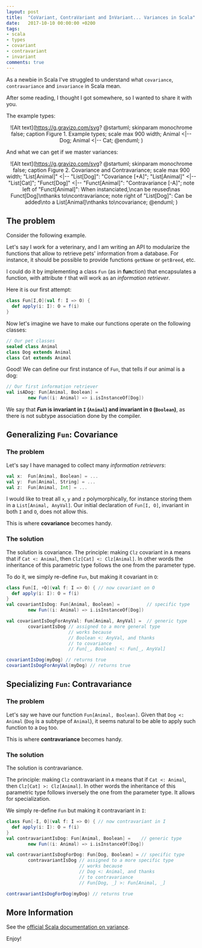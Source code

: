 ```yaml
---
layout: post
title:  "CoVariant, ContraVariant and InVariant... Variances in Scala"
date:   2017-10-10 00:00:00 +0200
tags:
- scala
- types
- covariant
- contravariant
- invariant
comments: true
---
```


As a newbie in Scala I've struggled to understand what `covariance`, `contravariance` and `invariance` in Scala mean.

After some reading, I thought I got somewhere, so I wanted to share it with you.

The example types:

<span style="display:block;text-align:center">![Alt text](https://g.gravizo.com/svg?
@startuml;
skinparam monochrome false;
caption Figure 1. Example types;
scale max 900 width;
Animal <|-- Dog;
Animal <|-- Cat;
@enduml;
)

And what we can get if we master variances:

<span style="display:block;text-align:center">![Alt text](https://g.gravizo.com/svg?
@startuml;
skinparam monochrome false;
caption Figure 2. Covariance and Contravariance;
scale max 900 width;
"List[Animal]" <|-- "List[Dog]": "Covariance [+A]";
"List[Animal]" <|-- "List[Cat]";
"Funct[Dog]" <|-- "Funct[Animal]": "Contravariance [-A]";
note left of "Funct[Animal]": When instanciated,\\ncan be reused\\nas Funct[Dog]\\nthanks to\\ncontravariance;
note right of "List[Dog]": Can be added\\nto a List[Animal]\\nthanks to\\ncovariance;
@enduml;
)

<!--more-->

## The problem 

Consider the following example. 

Let's say I work for a veterinary, and I am writing an API to modularize the functions that allow to retrieve pets' information from a database.
For instance, it should be possible to provide functions `getName` or `getBreed`, etc.

I could do it by implementing a class `Fun` (as in **fun**ction) that encapsulates a function, with attribute `f` that will work as an _information retriever_. 

Here it is our first attempt: 

```scala
class Fun[I,O](val f: I => O) {
  def apply(i: I): O = f(i)
}
```

Now let's imagine we have to make our functions operate on the following classes:

```scala
// Our pet classes
sealed class Animal
class Dog extends Animal
class Cat extends Animal
```

Good! We can define our first instance of `Fun`, that tells if our animal is a dog:

```scala
// Our first information retriever
val isADog: Fun[Animal, Boolean] =
        new Fun((i: Animal) => i.isInstanceOf[Dog])
```

We say that **_Fun_ is invariant in `I` (`Animal`) and invariant in `O` (`Boolean`)**, as there is not subtype association
done by the compiler.

## Generalizing `Fun`: Covariance

### The problem

Let's say I have managed to collect many _information retrievers_: 

```scala
val x:  Fun[Animal, Boolean] = ...
val y:  Fun[Animal, String] = ...
val z:  Fun[Animal, Int] = ...
```

I would like to treat all `x`, `y` and `z` polymorphically, for instance storing them in a `List[Animal, AnyVal]`. Our initial declaration
of `Fun[I, O]`, invariant in both `I` and `O`, does not allow this.

This is where **covariance** becomes handy.

### The solution

The solution is covariance. The principle: making `Clz` covariant in `A` means that
if `Cat <: Animal`, then `Clz[Cat] <: Clz[Animal]`. In other words the inheritance of
this parametric type follows the one from the parameter type.

To do it, we simply re-define `Fun`, but making it covariant in `O`:

```scala
class Fun[I, +O](val f: I => O) { // now covariant on O
  def apply(i: I): O = f(i)
}
val covariantIsDog: Fun[Animal, Boolean] =          // specific type
        new Fun((i: Animal) => i.isInstanceOf[Dog])

val covariantIsDogForAnyVal: Fun[Animal, AnyVal] =  // generic type
        covariantIsDog // assigned to a more general type
                       // works because
                       // Boolean <: AnyVal, and thanks
                       // to covariance
                       // Fun[_, Boolean] <: Fun[_, AnyVal]

covariantIsDog(myDog) // returns true
covariantIsDogForAnyVal(myDog) // returns true
```

## Specializing `Fun`: Contravariance

### The problem

Let's say we have our function `Fun[Animal, Boolean]`. Given that `Dog <: Animal` (`Dog` is a subtype of `Animal`),
it seems natural to be able to apply such function to a `Dog` too.

This is where **contravariance** becomes handy.

### The solution

The solution is contravariance.

The principle: making `Clz` contravariant in `A` means that
if `Cat <: Animal`, then `Clz[Cat] >: Clz[Animal]`. In other words the inheritance of
this parametric type follows inversely the one from the parameter type. It allows
for specialization.

We simply re-define `Fun` but making it contravariant in `I`:

```scala
class Fun[-I, O](val f: I => O) { // now contravariant in I
  def apply(i: I): O = f(i)
}
val contravariantIsDog: Fun[Animal, Boolean] =    // generic type
        new Fun((i: Animal) => i.isInstanceOf[Dog])

val contravariantIsDogForDog: Fun[Dog, Boolean] = // specific type
        contravariantIsDog // assigned to a more specific type
                           // works because
                           // Dog <: Animal, and thanks
                           // to contravariance
                           // Fun[Dog, _] >: Fun[Animal, _]

contravariantIsDogForDog(myDog) // returns true
```

## More Information

See the [official Scala documentation on variance](https://docs.scala-lang.org/tour/variances.html).

Enjoy!
